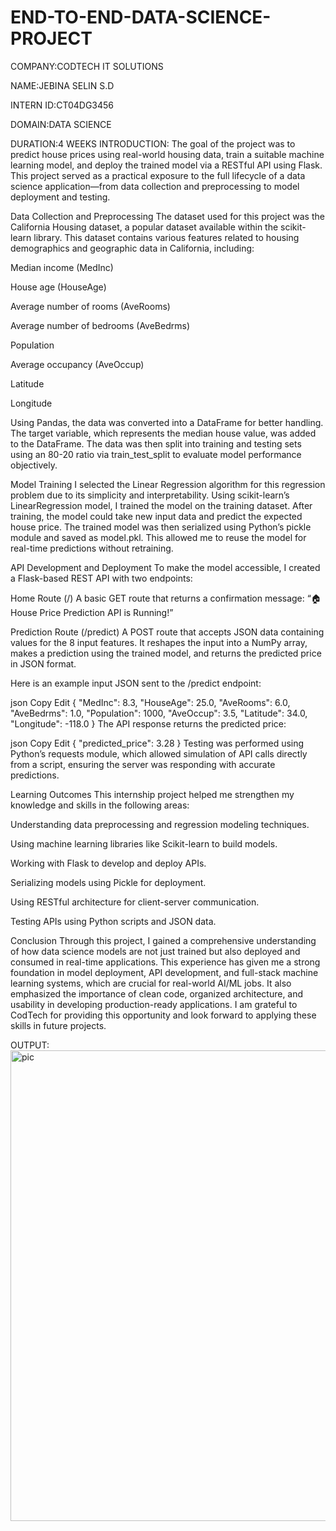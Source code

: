 # END-TO-END-DATA-SCIENCE-PROJECT
COMPANY:CODTECH IT SOLUTIONS

NAME:JEBINA SELIN S.D

INTERN ID:CT04DG3456

DOMAIN:DATA SCIENCE

DURATION:4 WEEKS
INTRODUCTION:
The goal of the project was to predict house prices using real-world housing data, train a suitable machine learning model, and deploy the trained model via a RESTful API using Flask. This project served as a practical exposure to the full lifecycle of a data science application—from data collection and preprocessing to model deployment and testing.

 Data Collection and Preprocessing
The dataset used for this project was the California Housing dataset, a popular dataset available within the scikit-learn library. This dataset contains various features related to housing demographics and geographic data in California, including:

Median income (MedInc)

House age (HouseAge)

Average number of rooms (AveRooms)

Average number of bedrooms (AveBedrms)

Population

Average occupancy (AveOccup)

Latitude

Longitude

Using Pandas, the data was converted into a DataFrame for better handling. The target variable, which represents the median house value, was added to the DataFrame. The data was then split into training and testing sets using an 80-20 ratio via train_test_split to evaluate model performance objectively.

 Model Training
I selected the Linear Regression algorithm for this regression problem due to its simplicity and interpretability. Using scikit-learn’s LinearRegression model, I trained the model on the training dataset. After training, the model could take new input data and predict the expected house price. The trained model was then serialized using Python’s pickle module and saved as model.pkl. This allowed me to reuse the model for real-time predictions without retraining.

 API Development and Deployment
To make the model accessible, I created a Flask-based REST API with two endpoints:

Home Route (/)
A basic GET route that returns a confirmation message: “🏠 House Price Prediction API is Running!”

Prediction Route (/predict)
A POST route that accepts JSON data containing values for the 8 input features. It reshapes the input into a NumPy array, makes a prediction using the trained model, and returns the predicted price in JSON format.

Here is an example input JSON sent to the /predict endpoint:

json
Copy
Edit
{
  "MedInc": 8.3,
  "HouseAge": 25.0,
  "AveRooms": 6.0,
  "AveBedrms": 1.0,
  "Population": 1000,
  "AveOccup": 3.5,
  "Latitude": 34.0,
  "Longitude": -118.0
}
The API response returns the predicted price:

json
Copy
Edit
{
  "predicted_price": 3.28
}
Testing was performed using Python’s requests module, which allowed simulation of API calls directly from a script, ensuring the server was responding with accurate predictions.

 Learning Outcomes
This internship project helped me strengthen my knowledge and skills in the following areas:

Understanding data preprocessing and regression modeling techniques.

Using machine learning libraries like Scikit-learn to build models.

Working with Flask to develop and deploy APIs.

Serializing models using Pickle for deployment.

Using RESTful architecture for client-server communication.

Testing APIs using Python scripts and JSON data.

 Conclusion
Through this project, I gained a comprehensive understanding of how data science models are not just trained but also deployed and consumed in real-time applications. This experience has given me a strong foundation in model deployment, API development, and full-stack machine learning systems, which are crucial for real-world AI/ML jobs. It also emphasized the importance of clean code, organized architecture, and usability in developing production-ready applications. I am grateful to CodTech for providing this opportunity and look forward to applying these skills in future projects.

OUTPUT:
<img width="657" height="753" alt="pic" src="https://github.com/user-attachments/assets/03c9c2b1-1bda-4fae-b671-2d4dfb698127" />

